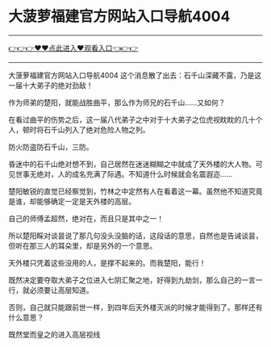 # 大菠萝福建官方网站入口导航4004

<hr/> <a href="https://github.com/nemmp/jaok/issues/2">👉👉👉♥♥点此进入♥观看入口👈👉👉</a><hr/>

大菠萝福建官方网站入口导航4004
这个消息散了出去：石千山深藏不露，乃是这一届十大弟子的绝对劲敌！

作为师弟的楚阳，就能战胜曲平，那么作为师兄的石千山……又如何？

在看过曲平的伤势之后，这一届八代弟子之中对于十大弟子之位虎视眈眈的几十个人，顿时将石千山列入了绝对危险人物之列。

防火防盗防石千山，三防。

昏迷中的石千山绝对想不到，自己居然在迷迷糊糊之中就成了天外楼的大人物。可见世事无绝对，人的成名充满了际遇。不知道什么时候就会名震遐迩……

楚阳敏锐的直觉已经察觉到，竹林之中定然有人在看着这一幕。虽然他不知道究竟是谁，却能够确定一定是天外楼的高层。

自己的师傅孟超然，绝对在，而且只是其中之一！

所以楚阳睬对谈昙说了那几句没头没脑的话，这段话的意思，自然也是告诫谈昙，但听在那三人的耳朵里，却是另外的一个意思。

天外楼只凭着这些没用的人，是撑不起来的。而我楚阳，能行！

既然决定要夺取大弟子之位进入七阴汇聚之地，好得到九劫剑，那么自己的一言一行，就必须要让高层知道。

否则，自己就只能跟前世一样，到四年后天外楼灭派的时候才能得到了。那样还有什么意思？

既然堂而皇之的进入高层视线
